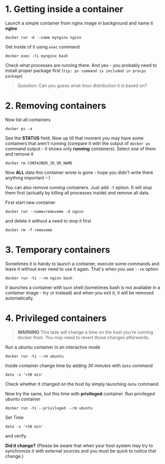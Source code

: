 # 1. Getting inside a container

Launch a simple container from nginx image in background and name it **nginx**

```
docker run -d --name mynginx nginx
```

Get inside of it using `exec` command

```
docker exec -ti mynginx bash
```

Check what processes are running there. And yes - you probably need to install proper package first (`tip: ps command is included in procps package`)

> Question: Can you guess what linux distribution it is based on?


# 2. Removing containers

Now list all containers

```
docker ps -a
```

See the **STATUS** field. Now up till that moment you may have some containers that aren't running (compare it with the output of `docker ps` command output - it shows only **running** containers). Select one of them and remove it

```
docker rm CONTAINER_ID_OR_NAME
```

Now **ALL** data this container wrote is gone - hope you didn't write there anything important :-)

You can also remove *running* containers. Just add `-f` option. It will stop them first (actually by killing all processes inside) and remove all data.

First start new container

```
docker run --name=removeme -d nginx
```

and delete it without a need to stop it first

```
docker rm -f removeme
```

# 3. Temporary containers

Sometimes it is handy to launch a container, execute some commands and leave it without ever need to use it again. That's when you use `--rm` option

```
docker run -ti --rm nginx bash
```

It launches a container with `bash` shell (sometimes bash is not available in a container image - try `sh` instead) and when you exit it, it will be removed automatically.

# 4. Privileged containers

> **WARNING** This task will change a time on the host you're running docker from. You may need to revert those changes afterwards.

Run a ubuntu container in an interactive mode

```
docker run -ti --rm ubuntu
```

Inside container change time by adding *30 minutes* with `date` command

```
date -s '+30 min'
```

Check whether it changed on the host by simply launching `date` command.

Now try the same, but this time with **privileged** container. Run privileged ubuntu container

```
docker run -ti --privileged --rm ubuntu
```

Set Time


```
date -s '+30 min'
```

and verify.


**Did it change?** (Please be aware that when your host system may try to synchronize it with external sources and you must be quick to notice that change.)
